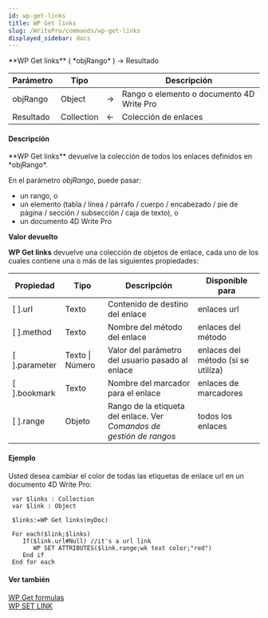 ```yaml
---
id: wp-get-links
title: WP Get links
slug: /WritePro/commands/wp-get-links
displayed_sidebar: docs
---
```


<!--REF #_command_.WP Get links.Syntax-->**WP Get links** ( *objRango* ) -> Resultado<!-- END REF-->
<!--REF #_command_.WP Get links.Params-->
| Parámetro | Tipo |  | Descripción |
| --- | --- | --- | --- |
| objRango | Object | &#8594;  | Rango o elemento o documento 4D Write Pro |
| Resultado | Collection | &#8592; | Colección de enlaces |

<!-- END REF-->

#### Descripción 

<!--REF #_command_.WP Get links.Summary-->**WP Get links** devuelve la colección de todos los enlaces definidos en *objRango*.<!-- END REF-->

En el parámetro *objRango*, puede pasar:

* un rango, o
* un elemento (tabla / línea / párrafo / cuerpo / encabezado / pie de página / sección / subsección / caja de texto), o
* un documento 4D Write Pro

**Valor devuelto**

**WP Get links** devuelve una colección de objetos de enlace, cada uno de los cuales contiene una o más de las siguientes propiedades:

| **Propiedad**   | **Tipo**        | **Descripción**                                                      | **Disponible para**                |
| --------------- | --------------- | -------------------------------------------------------------------- | ---------------------------------- |
| \[ \].url       | Texto           | Contenido de destino del enlace                                      | enlaces url                        |
| \[ \].method    | Texto           | Nombre del método del enlace                                         | enlaces del método                 |
| \[ \].parameter | Texto \| Número | Valor del parámetro del usuario pasado al enlace                     | enlaces del método (si se utiliza) |
| \[ \].bookmark  | Texto           | Nombre del marcador para el enlace                                   | enlaces de marcadores              |
| \[ \].range     | Objeto          | Rango de la etiqueta del enlace. Ver *Comandos de gestión de rangos* | todos los enlaces                  |

#### Ejemplo 

Usted desea cambiar el color de todas las etiquetas de enlace url en un documento 4D Write Pro:

```4d
 var $links : Collection
 var $link : Object
 
 $links:=WP Get links(myDoc)
 
 For each($link;$links)
    If($link.url#Null) //it's a url link
       WP SET ATTRIBUTES($link.range;wk text color;"red")
    End if
 End for each
```

#### Ver también 

  
[WP Get formulas](wp-get-formulas.md)  
[WP SET LINK](wp-set-link.md)  